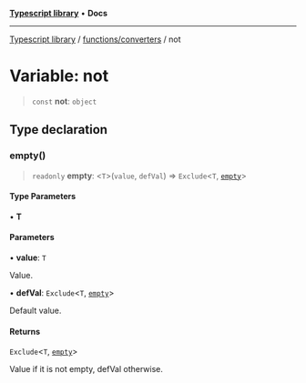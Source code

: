 [**Typescript library**](../../../index.md) • **Docs**

***

[Typescript library](../../../modules.md) / [functions/converters](../index.md) / not

# Variable: not

> `const` **not**: `object`

## Type declaration

### empty()

> `readonly` **empty**: \<`T`\>(`value`, `defVal`) => `Exclude`\<`T`, [`empty`](../../../types/core/type-aliases/empty.md)\>

#### Type Parameters

• **T**

#### Parameters

• **value**: `T`

Value.

• **defVal**: `Exclude`\<`T`, [`empty`](../../../types/core/type-aliases/empty.md)\>

Default value.

#### Returns

`Exclude`\<`T`, [`empty`](../../../types/core/type-aliases/empty.md)\>

Value if it is not empty, defVal otherwise.
